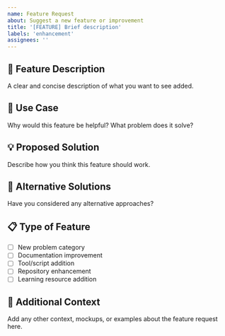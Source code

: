 ```yaml
---
name: Feature Request
about: Suggest a new feature or improvement
title: '[FEATURE] Brief description'
labels: 'enhancement'
assignees: ''
---
```


## 🚀 Feature Description

A clear and concise description of what you want to see added.

## 🎯 Use Case

Why would this feature be helpful? What problem does it solve?

## 💡 Proposed Solution

Describe how you think this feature should work.

## 🔄 Alternative Solutions

Have you considered any alternative approaches?

## 📋 Type of Feature

-   [ ] New problem category
-   [ ] Documentation improvement
-   [ ] Tool/script addition
-   [ ] Repository enhancement
-   [ ] Learning resource addition

## 📝 Additional Context

Add any other context, mockups, or examples about the feature request here.
